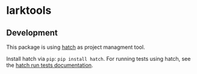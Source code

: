 # larktools

## Development
This package is using [hatch](https://hatch.pypa.io/1.12/) as project managment tool.

Install hatch via `pip`: `pip install hatch`.
For running tests using hatch, see the [hatch run tests documentation](https://hatch.pypa.io/1.9/community/contributing/#run-the-tests).
